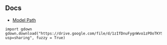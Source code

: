## Docs

* [Model Path](https://drive.google.com/file/d/1zIfDnuFygnWvo1zPOoTKYStNZQaFjExy/view?usp=sharing)

```
import gdown
gdown.download("https://drive.google.com/file/d/1zIfDnuFygnWvo1zPOoTKYStNZQaFjExy/view?usp=sharing", fuzzy = True)
```